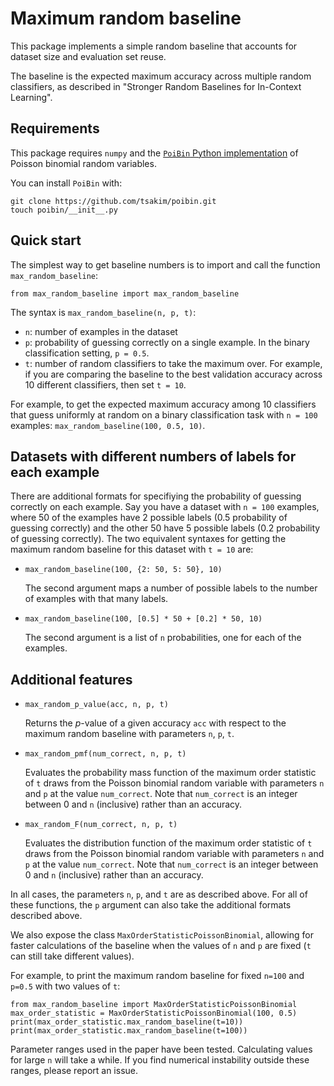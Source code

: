 # Maximum random baseline

This package implements a simple random baseline that accounts for dataset size
and evaluation set reuse.

The baseline is the expected maximum accuracy across multiple random classifiers,
as described in "Stronger Random Baselines for In-Context Learning".

## Requirements

This package requires `numpy` and the
[`PoiBin` Python implementation](https://github.com/tsakim/poibin) of Poisson
binomial random variables. 

You can install `PoiBin` with:

```
git clone https://github.com/tsakim/poibin.git
touch poibin/__init__.py
```

## Quick start

The simplest way to get baseline numbers is to import and call the function
`max_random_baseline`:

```
from max_random_baseline import max_random_baseline
```

The syntax is ```max_random_baseline(n, p, t)```:

- `n`: number of examples in the dataset
- `p`: probability of guessing correctly on a single example.
  In the binary classification setting, `p = 0.5`.
- `t`: number of random classifiers to take the maximum over.
  For example, if you are comparing the baseline to the best validation accuracy
  across 10 different classifiers, then set `t = 10`.

For example, to get the expected maximum accuracy among 10 classifiers that
guess uniformly at random on a binary classification task with `n = 100`
examples: `max_random_baseline(100, 0.5, 10)`.


## Datasets with different numbers of labels for each example

There are additional formats for specifiying the probability of guessing correctly on each example.
Say you have a dataset with `n = 100` examples, where 50 of the examples have 2
possible labels (0.5 probability of guessing correctly) and the other 50 have 5
possible labels (0.2 probability of guessing correctly). The two equivalent syntaxes
for getting the maximum random baseline for this dataset with `t = 10` are:


- `max_random_baseline(100, {2: 50, 5: 50}, 10)`
    
   The second argument maps a number of possible labels to the number of
   examples with that many labels.

- `max_random_baseline(100, [0.5] * 50 + [0.2] * 50, 10)`
    
    The second argument is a list of `n` probabilities, one for each of the examples.

## Additional features

- `max_random_p_value(acc, n, p, t)`

    Returns the $p$-value of a given accuracy `acc` with respect to the maximum
    random baseline with parameters `n`, `p`, `t`.

- `max_random_pmf(num_correct, n, p, t)`

    Evaluates the probability mass function of the maximum order statistic of
    `t` draws from the Poisson binomial random variable with parameters `n` and `p`
    at the value `num_correct`. Note that `num_correct` is an integer between 0
    and `n` (inclusive) rather than an accuracy.

- `max_random_F(num_correct, n, p, t)`

    Evaluates the distribution function of the maximum order statistic of
    `t` draws from the Poisson binomial random variable with parameters `n` and `p`
    at the value `num_correct`. Note that `num_correct` is an integer between 0
    and `n` (inclusive) rather than an accuracy.

In all cases, the parameters `n`, `p`, and `t` are as described above.
For all of these functions, the `p` argument can also take the additional formats
described above.

We also expose the class `MaxOrderStatisticPoissonBinomial`, allowing for faster
calculations of the baseline when the values of `n` and `p` are fixed (`t` can
still take different values).

For example, to print the maximum random baseline for fixed `n=100` and `p=0.5`
with two values of `t`:

```
from max_random_baseline import MaxOrderStatisticPoissonBinomial
max_order_statistic = MaxOrderStatisticPoissonBinomial(100, 0.5)
print(max_order_statistic.max_random_baseline(t=10))
print(max_order_statistic.max_random_baseline(t=100))
```

Parameter ranges used in the paper have been tested.
Calculating values for large `n` will take a while.
If you find numerical instability outside these ranges, please report an issue.